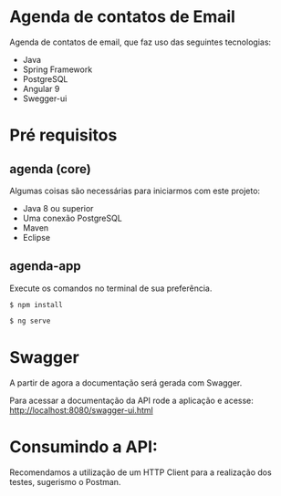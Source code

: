 # Agenda de contatos de Email

Agenda de contatos de email,  que faz uso das seguintes tecnologias:

  - Java
  - Spring Framework
  - PostgreSQL
  - Angular 9
  - Swegger-ui

# Pré requisitos 

## agenda (core)

Algumas coisas são necessárias para iniciarmos com este projeto:  
  
  - Java 8 ou superior  
  - Uma conexão PostgreSQL  
  - Maven
  - Eclipse

  ## agenda-app

  Execute os comandos no terminal de sua preferência.

  ```
  $ npm install
  ```
  ```bash
  $ ng serve
  ```

  # Swagger
  A partir de agora a documentação será gerada com Swagger.

  Para acessar a documentação da API rode a aplicação e acesse: [http://localhost:8080/swagger-ui.html](http://localhost:8080/swagger-ui.html)

  # Consumindo a API:
  Recomendamos a utilização de um HTTP Client para a realização dos testes, sugerismo o Postman.
  